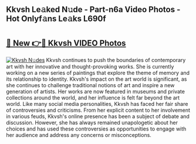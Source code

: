 ## Kkvsh Le𝚊ked N𝚞de - Part-n6a Video Photos - Hot Onlyf𝚊ns Le𝚊ks L690f

# <h2><a href="http://ab67761.deff.icu/?id=Kkvsh">🔗 New 👉🔴 Kkvsh VIDEO Photos</a></h2>

[![Kkvsh N𝚞des](https://i.imgur.com/rIISA9y.gif)](http://ab67761.deff.icu/?id=Kkvsh)
Kkvsh continues to push the boundaries of contemporary art with her innovative and thought-provoking works. She is currently working on a new series of paintings that explore the theme of memory and its relationship to identity. Kkvsh's impact on the art world is significant, as she continues to challenge traditional notions of art and inspire a new generation of artists. Her works are now featured in museums and private collections around the world, and her influence is felt far beyond the art world. Like many social media personalities, Kkvsh has faced her fair share of controversies and criticisms. From her explicit content to her involvement in various feuds, Kkvsh's online presence has been a subject of debate and discussion. However, she has always remained unapologetic about her choices and has used these controversies as opportunities to engage with her audience and address any concerns or misconceptions.
